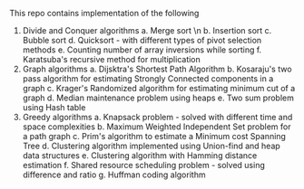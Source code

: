 This repo contains implementation of the following
1. Divide and Conquer algorithms
   a. Merge sort \n
   b. Insertion sort
   c. Bubble sort
   d. Quicksort - with different types of pivot selection methods
   e. Counting number of array inversions while sorting
   f. Karatsuba's recursive method for multiplication
2. Graph algorithms
   a. Dijsktra's Shortest Path Algorithm
   b. Kosaraju's two pass algorithm for estimating Strongly Connected components in a graph
   c. Krager's Randomized algorithm for estimating minimum cut of a graph
   d. Median maintenance problem using heaps
   e. Two sum problem using Hash table
3. Greedy algorithms
   a. Knapsack problem - solved with different time and space complexities
   b. Maximum Weighted Independent Set problem for a path graph
   c. Prim's algorithm to estimate a Minimum cost Spanning Tree
   d. Clustering algorithm implemented using Union-find and heap data structures
   e. Clustering algorithm with Hamming distance estimation
   f. Shared resource scheduling problem - solved using difference and ratio
   g. Huffman coding algorithm
